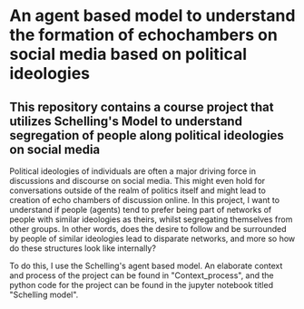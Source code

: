 # An agent based model to understand the formation of echochambers on social media based on political ideologies
## This repository contains a course project that utilizes Schelling's Model to understand segregation of people along political ideologies on social media
Political ideologies of individuals are often a major driving force in discussions and discourse
on social media. This might even hold for conversations outside of the realm of politics itself
and might lead to creation of echo chambers of discussion online. In this project, I want to
understand if people (agents) tend to prefer being part of networks of people with similar
ideologies as theirs, whilst segregating themselves from other groups. In other words, does the
desire to follow and be surrounded by people of similar ideologies lead to disparate networks,
and more so how do these structures look like internally? 

To do this, I use the Schelling's agent based model. An elaborate context and process of the project can be found in "Context_process", and the python code for the project can be found in the jupyter notebook titled "Schelling model".
